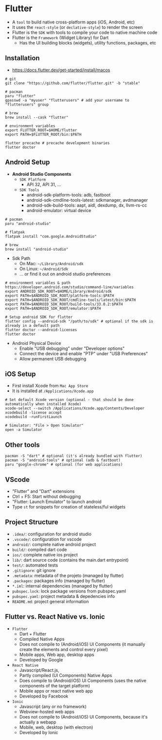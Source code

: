# Flutter

- A `tool` to build native cross-platform apps (iOS, Android, etc)
- It uses the `react-style` (or `declative-style`) to render the screen
- Flutter is the `SDK` with tools to compile your code to native machine code
- Flutter is the `Framework` (Widget Library) for Dart
  - Has the UI building blocks (widgets), utility functions, packages, etc

## Installation

- <https://docs.flutter.dev/get-started/install/macos>

```shell
# git
git clone "https://github.com/flutter/flutter.git" -b "stable"

# pacman
paru "flutter"
gpasswd -a "myuser" "flutterusers" # add your username to "flutterusers" group

# brew
brew install --cask "flutter"
```

```shell
# environment variables
export FLUTTER_ROOT=$HOME/flutter
export PATH=$FLUTTER_ROOT/bin:$PATH
```

```shell
flutter precache # precache development binaries
flutter doctor
```

## Android Setup

- **Android Studio Components**
  - `SDK Platform`
    - API 32, API 31, ...
  - `SDK Tools`
    - android-sdk-platform-tools: adb, fastboot
    - android-sdk-cmdline-tools-latest: sdkmanager, avdmanager
    - android-sdk-build-tools: aapt, aidl, dexdump, dx, llvm-rs-cc
    - android-emulator: virtual device

```shell
# pacman
paru "android-studio"

# flatpak
flatpak install "com.google.AndroidStudio"

# brew
brew install "android-studio"
```

- Sdk Path
  - On Mac: `~/Library/Android/sdk`
  - On Linux: `~/Android/Sdk`
  - ... or find it out on android studio preferences

```shell
# environment variables & path https://developer.android.com/studio/command-line/variables
export ANDROID_SDK_ROOT=$HOME/Library/Android/sdk
export PATH=$ANDROID_SDK_ROOT/platform-tools:$PATH
export PATH=$ANDROID_SDK_ROOT/cmdline-tools/latest/bin:$PATH
export PATH=$ANDROID_SDK_ROOT/build-tools/33.0.2:$PATH
export PATH=$ANDROID_SDK_ROOT/emulator:$PATH
```

```shell
# Setup android SDK for flutter
flutter config --android-sdk "/path/to/sdk" # optional if the sdk is already in a default path
flutter doctor --android-licenses
flutter doctor
```

- Android Physical Device
  - Enable "USB debugging" under "Developer options"
  - Connect the device and enable "PTP" under "USB Preferences"
  - Allow permanent USB debugging

## iOS Setup

- First install Xcode from `Mac App Store`
- It is installed at `/Applications/Xcode.app`

```shell
# Set default Xcode version (optional - that should be done automatically when installed Xcode)
xcode-select --switch /Applications/Xcode.app/Contents/Developer
xcodebuild -license accept
xcodebuild -runFirstLaunch

# Simulator: "File > Open Simulator"
open -a Simulator
```

## Other tools

```shell
pacman -S "dart" # optional (it's already bundled with flutter)
pacman -S "android-tools" # optional (adb & fastboot)
paru "google-chrome" # optional (for web applications)
```

## VScode

- "Flutter" and "Dart" extensions
- Ctrl + F5: Start without debugging
- "Flutter: Launch Emulator" to launch android
- Type `st` for snippets for creation of stateless/ful widgets

## Project Structure

- `.idea/`: configuration for android studio
- `.vscode/`: configuration for vscode
- `android/`: complete native android project
- `build/`: compiled dart code
- `ios/`: complete native ios project
- `lib/`: dart source code (contains the main.dart entrypoint)
- `test/`: automated tests
- `.gitignore`: git ignore
- `.metadata`: metadata of the projeto (managed by flutter)
- `.packages`: packages info (managed by flutter)
- `*.iml`: internal dependencies (managed by flutter)
- `pubspec.lock`: lock package versions from pubspec.yaml
- `pubspec.yaml`: project metadata & depedencies info
- `README.md`: project general information

## Flutter vs. React Native vs. Ionic

- `Flutter`
  - Dart + Flutter
  - Compiled Native Apps
  - Does not compile to (Android/iOS) UI Components (it manually create the elements and control every pixel)
  - Mobile apps, Web app, desktop apps
  - Developed by Google
- `React Native`
  - Javascript/React.js,
  - Partly compiled (UI Components) Native Apps
  - Does compile to (Android/iOS) UI Components (uses the native components of the target platform)
  - Mobile apps or react native web app
  - Developed by Facebook
- `Ionic`
  - Javascript (any or no framework)
  - Webview-hosted web apps
  - Does not compile to (Android/iOS) UI Components, because it's actually a webapp
  - Mobile, web, desktop (with electron)
  - Developed by Ionic
